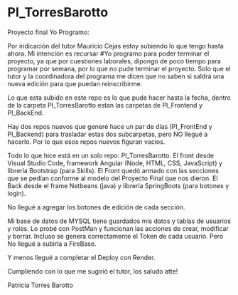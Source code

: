 # PI_TorresBarotto
Proyecto final Yo Programo:  

  Por indicación del tutor Mauricio Cejas estoy subiendo lo que tengo hasta ahora. Mi intención es recursar #Yo programo para poder terminar el proyecto, ya que por cuestiones laborales, dipongo de  poco tiempo para programar por semana, por lo que no pude terminar el proyecto. Solo que el tutor y la coordinadora del programa me dicen que no saben si saldrá una nueva edición para que puedan reinscribirme.

Lo que esta subido en este repo es lo que pude hacer hasta la fecha, dentro de la carpeta PI_TorresBarotto estan las carpetas de PI_Frontend y PI_BackEnd. 

Hay dos repos nuevos que generé hace un par de días (PI_FrontEnd y PI_Backend) para trasladar estas dos subcarpetas, pero NO llegué a hacerlo. Por lo que esos repos nuevos figuran vacios. 

Todo lo que hice está en un solo repo: PI_TorresBarotto. El front desde Visual Studio Code, framework Angular (Node, HTML, CSS, JavaScript) y librería Bootstrap (para Skills). El Front quedó armado con las secciones que se pedian conforme al modelo del Proyecto Final que nos dieron. El Back desde el frame Netbeans (java) y librería SpringBoots (para botones y login). 

No llegué a agregar los botones de edición de cada sección. 

Mi base de datos de MYSQL tiene guardados mis datos y tablas de usuarios y roles. Lo probé con PostMan y funcionan las acciones de crear, modificar y borrar. Incluso se genera correctamente el Token de cada usuario. Pero No llegué a subirla a FireBase. 

Y menos llegué a completar el Deploy con Render. 

Cumpliendo con lo que me sugirió el tutor, los saludo atte!

Patricia Torres Barotto
